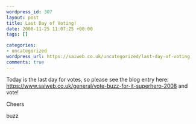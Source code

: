 ```yaml
--- 
wordpress_id: 307
layout: post
title: Last Day of Voting!
date: 2008-11-25 11:07:25 +00:00
tags: []

categories: 
- uncategorized
wordpress_url: https://saiweb.co.uk/uncategorized/last-day-of-voting
comments: true
---
```

Today is the last day for votes, so please see the blog entry here: <a href="https://www.saiweb.co.uk/general/vote-buzz-for-it-superhero-2008">https://www.saiweb.co.uk/general/vote-buzz-for-it-superhero-2008</a> and vote!

Cheers


buzz
